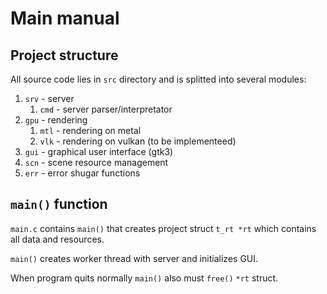 # Main manual

## Project structure
All source code lies in `src` directory and is splitted into several modules:
1) `srv` - server
    1) `cmd` - server parser/interpretator
1) `gpu` - rendering
    1) `mtl` - rendering on metal
    1) `vlk` - rendering on vulkan (to be implementeed)
1) `gui` - graphical user interface (gtk3)
1) `scn` - scene resource management
1) `err` - error shugar functions

## `main()` function
`main.c` contains `main()` that creates project struct `t_rt *rt` which contains all data and resources.

`main()` creates worker thread with server and initializes GUI.

When program quits normally `main()` also must `free()` `*rt` struct.

